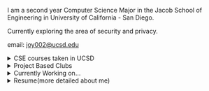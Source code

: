 I am a second year Computer Science Major in the Jacob School of Engineering in University of California - San Diego. 

Currently exploring the area of security and privacy.

email: <joy002@ucsd.edu>

<details><summary>CSE courses taken in UCSD</summary>
<p>

* CSE 8A
* CSE 8B
* CSE 12
* CSE 15L
* CSE 20
* CSE 21
* CSE 30

</p>
</details>

<details><summary>Project Based Clubs</summary>
<p>

* Triton Solar Car Team
* TritonHacks

</p>
</details>

<details><summary>Currently Working on...</summary>
<p>

* Research with Dr. Munyaka
* Tutor in CSE 15L

</p>
</details>

<details><summary>Resume(more detailed about me)</summary>
<p>


</p>
</details>